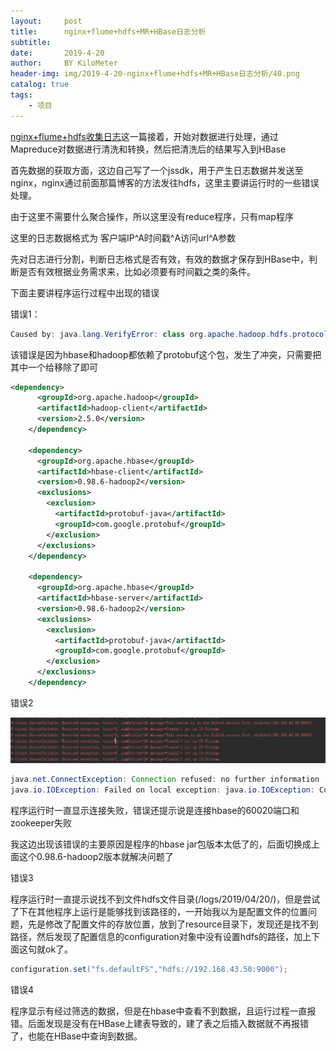 ```yaml
---
layout:     post
title:      nginx+flume+hdfs+MR+HBase日志分析
subtitle:   
date:       2019-4-20
author:     BY KiloMeter
header-img: img/2019-4-20-nginx+flume+hdfs+MR+HBase日志分析/40.png
catalog: true
tags:
    - 项目
---
```

[nginx+flume+hdfs收集日志](https://zhouyimian.github.io/2019/04/14/nginx+flume+hdfs%E6%94%B6%E9%9B%86%E6%97%A5%E5%BF%97/)这一篇接着，开始对数据进行处理，通过Mapreduce对数据进行清洗和转换，然后把清洗后的结果写入到HBase

首先数据的获取方面，这边自己写了一个jssdk，用于产生日志数据并发送至nginx，nginx通过前面那篇博客的方法发往hdfs，这里主要讲运行时的一些错误处理。

由于这里不需要什么聚合操作，所以这里没有reduce程序，只有map程序

这里的日志数据格式为   客户端IP\^A时间戳\^A访问url\^A参数

先对日志进行分割，判断日志格式是否有效，有效的数据才保存到HBase中，判断是否有效根据业务需求来，比如必须要有时间戳之类的条件。

下面主要讲程序运行过程中出现的错误

错误1：

```java
Caused by: java.lang.VerifyError: class org.apache.hadoop.hdfs.protocol.proto.ClientNamenodeProtocolProtos$AppendRequestProto overrides final method getUnknownFields.()Lcom/google/protobuf/UnknownFieldSet;
```

该错误是因为hbase和hadoop都依赖了protobuf这个包，发生了冲突，只需要把其中一个给移除了即可

```xml
<dependency>
      <groupId>org.apache.hadoop</groupId>
      <artifactId>hadoop-client</artifactId>
      <version>2.5.0</version>
    </dependency>

    <dependency>
      <groupId>org.apache.hbase</groupId>
      <artifactId>hbase-client</artifactId>
      <version>0.98.6-hadoop2</version>
      <exclusions>
        <exclusion>
          <artifactId>protobuf-java</artifactId>
          <groupId>com.google.protobuf</groupId>
        </exclusion>
      </exclusions>
    </dependency>

    <dependency>
      <groupId>org.apache.hbase</groupId>
      <artifactId>hbase-server</artifactId>
      <version>0.98.6-hadoop2</version>
      <exclusions>
        <exclusion>
          <artifactId>protobuf-java</artifactId>
          <groupId>com.google.protobuf</groupId>
        </exclusion>
      </exclusions>
    </dependency>
```

错误2

![](/img/2019-4-20-nginx+flume+hdfs+MR+HBase日志分析/连接不上HBase和Zookeeper.png)

```java
java.net.ConnectException: Connection refused: no further information
java.io.IOException: Failed on local exception: java.io.IOException: Couldn't set up IO streams;
```

程序运行时一直显示连接失败，错误还提示说是连接hbase的60020端口和zookeeper失败

我这边出现该错误的主要原因是程序的hbase jar包版本太低了的，后面切换成上面这个0.98.6-hadoop2版本就解决问题了

错误3

程序运行时一直提示说找不到文件hdfs文件目录(/logs/2019/04/20/)，但是尝试了下在其他程序上运行是能够找到该路径的，一开始我以为是配置文件的位置问题，先是修改了配置文件的存放位置，放到了resource目录下，发现还是找不到路径，然后发现了配置信息的configuration对象中没有设置hdfs的路径，加上下面这句就ok了。

```java
configuration.set("fs.defaultFS","hdfs://192.168.43.50:9000");
```

错误4

程序显示有经过筛选的数据，但是在hbase中查看不到数据，且运行过程一直报错。后面发现是没有在HBase上建表导致的，建了表之后插入数据就不再报错了，也能在HBase中查询到数据。
